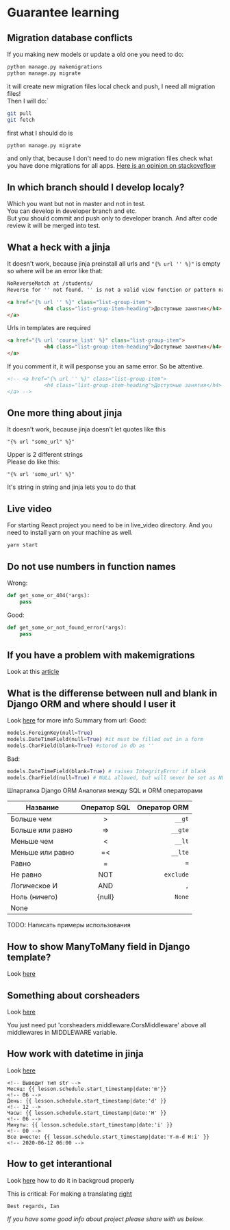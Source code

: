 # Guarantee learning

## Migration database conflicts

If you making new models or update a old one you need to do:

```sh
python manage.py makemigrations
python manage.py migrate
```

it will create new migration files
local check and push, I need all migration files!  
Then I will do:`

```sh
git pull
git fetch
```

first what I should do is

```sh
python manage.py migrate
```

and only that, because I don't need to do new migration files
check what you have done migrations for all apps.
[Here is an opinion on stackoveflow](https://stackoverflow.com/questions/28035119/should-i-be-adding-the-django-migration-files-in-the-gitignore-file)

## In which branch should I develop localy?

Which you want but not in master and not in test.  
You can develop in developer branch and etc.  
But you should commit and push only to developer branch.
And after code review it will be merged into test.

## What a heck with a jinja

It doesn't work, because jinja preinstall all urls
and ```"{% url '' %}"``` is empty so where will be an error like that:

```sh
NoReverseMatch at /students/
Reverse for '' not found. '' is not a valid view function or pattern name.
```

```html
<a href="{% url '' %}" class="list-group-item">
            <h4 class="list-group-item-heading">Доступные занятия</h4>
</a>
```

Urls in templates are required

```html
<a href="{% url 'course_list' %}" class="list-group-item">
            <h4 class="list-group-item-heading">Доступные занятия</h4>
</a>
```

If you comment it, it will pesponse you an same error. So be attentive.

```html
<!-- <a href="{% url '' %}" class="list-group-item">
            <h4 class="list-group-item-heading">Доступные занятия</h4>
</a> -->
```

## One more thing about jinja

It doesn't work, because jinja doesn't let quotes like this

```jinja
"{% url "some_url" %}"
```

Upper is 2 different strings  
Please do like this:

```jinja
"{% url 'some_url' %}"
```

It's string in string and jinja lets you to do that

## Live video

For starting React project you need to be in live_video directory.
And you need to install yarn on your machine as well.

```sh
yarn start
```

## Do not use numbers in function names

Wrong:

```python
def get_some_or_404(*args):
    pass
```

Good:

```python
def get_some_or_not_found_error(*args):
    pass
```

## If you have a problem with makemigrations

Look at this [article](https://devman.org/encyclopedia/django_orm/migrations_mastering/)

## What is the differense between null and blank in Django ORM and where should I user it

Look [here](https://stackoverflow.com/questions/8609192/differentiate-null-true-blank-true-in-django/8609425) for more info
Summary from url:
Good:

```python
models.ForeignKey(null=True)
models.DateTimeField(null=True) #it must be filled out in a form
models.CharField(blank=True) #stored in db as ''
```

Bad:

```python
models.DateTimeField(blank=True) # raises IntegrityError if blank
models.CharField(null=True) # NULL allowed, but will never be set as NULL
```

Шпаргалка Django ORM
Аналогия между SQL и ORM операторами

| Название         | Оператор SQL | Оператор ORM |
| ---------------- | :----------: | -----------: |
| Больше чем       | >            | `__gt`       |
| Больше или равно | =>           | `__gte`      |
| Меньше чем       | <            | `__lt`       |
| Меньше или равно | =<           | `__lte`      |
| Равно            | =            | `=`          |
| Не равно         | NOT          | `exclude`    |
| Логическое И     | AND          | `,`          |
| Ноль (ничего)    | {null}       | `None`       |
| None             |              |              |

TODO: Написать примеры использования

## How to show ManyToMany field in Django template?

Look [here](https://stackoverflow.com/questions/4270330/django-show-a-manytomanyfield-in-a-template)

## Something about corsheaders

Look [here](https://stackoverflow.com/questions/28046422/django-cors-headers-not-work)

You just need put 'corsheaders.middleware.CorsMiddleware' above all
middlewares in MIDDLEWARE variable.

## How work with datetime in jinja

Look [here](https://ourcodeworld.com/articles/read/555/how-to-format-datetime-objects-in-the-view-and-template-in-django)

```jinja
<!-- Выводит тип str -->
Месяц: {{ lesson.schedule.start_timestamp|date:'m'}}
<!-- 06 -->
День: {{ lesson.schedule.start_timestamp|date:'d' }}
<!-- 12 -->
Часы: {{ lesson.schedule.start_timestamp|date:'H' }}
<!-- 06 -->
Минуты: {{ lesson.schedule.start_timestamp|date:'i' }}
<!-- 00 -->
Все вместе: {{ lesson.schedule.start_timestamp|date:'Y-m-d H:i' }}
<!-- 2020-06-12 06:00 -->
```

## How to get interantional

Look [here](https://stackoverflow.com/questions/10280881/django-site-with-2-languages) how to do it in backgroud properly

This is critical:
For making a translating [right](https://stackoverflow.com/questions/4370035/django-makemessages-errors-unknown-encoding-utf8)

`Best regards, Ian`

*If you have some good info about project please share with us below.*
